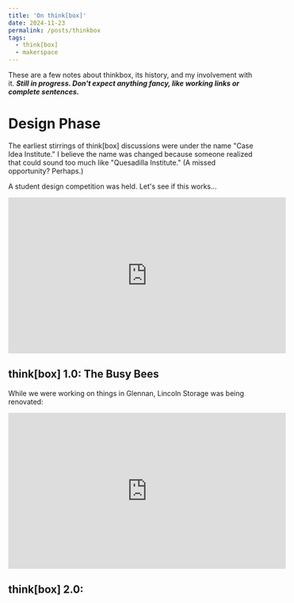 ```yaml
---
title: 'On think[box]'
date: 2024-11-23
permalink: /posts/thinkbox
tags:
  - think[box]
  - makerspace
---
```


These are a few notes about thinkbox, its history, and my involvement with it. **_Still in progress. Don't expect anything fancy, like working links or complete sentences._**

Design Phase
======
The earliest stirrings of think[box] discussions were under the name "Case Idea Institute." I believe the name was changed because someone realized that could sound too much like "Quesadilla Institute." (A missed opportunity? Perhaps.)

A student design competition was held. 
Let's see if this works...
<iframe src="https://prezi.com/p/embed/XxEijrIglq4m7oA57s7x/" id="iframe_container" frameborder="0" webkitallowfullscreen="" mozallowfullscreen="" allowfullscreen="" allow="autoplay; fullscreen" height="315" width="560"></iframe>

think[box] 1.0: The Busy Bees
------

While we were working on things in Glennan, Lincoln Storage was being renovated:
<iframe width="560" height="315" src="https://www.youtube.com/embed/OuFfpoC-brM?si=EkJ8A6iLjAW_1Ygy" title="YouTube video player" frameborder="0" allow="accelerometer; autoplay; clipboard-write; encrypted-media; gyroscope; picture-in-picture; web-share" referrerpolicy="strict-origin-when-cross-origin" allowfullscreen></iframe>

think[box] 2.0: 
------
